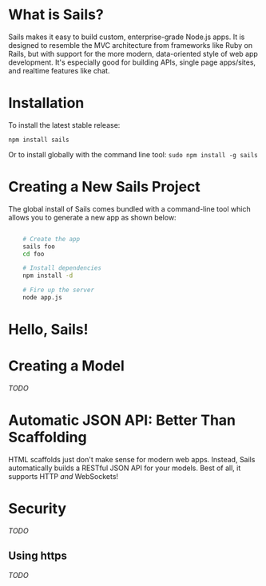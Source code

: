 # What is Sails?
Sails makes it easy to build custom, enterprise-grade Node.js apps. It is designed to resemble the MVC architecture from frameworks like Ruby on Rails, but with support for the more modern, data-oriented style of web app development.  It's especially good for building APIs, single page apps/sites, and realtime features like chat.

# Installation

To install the latest stable release:
```
npm install sails
```

Or to install globally with the command line tool: ```sudo npm install -g sails```

# Creating a New Sails Project

The global install of Sails comes bundled with a command-line tool which allows you to generate a new app as shown below:

```bash

    # Create the app
    sails foo
    cd foo

    # Install dependencies
    npm install -d

    # Fire up the server
    node app.js			
```






# Hello, Sails!



# Creating a Model
_TODO_

# Automatic JSON API: Better Than Scaffolding
HTML scaffolds just don't make sense for modern web apps.  Instead, Sails automatically builds a RESTful JSON API for your models.  Best of all, it supports HTTP _and_ WebSockets!

# Security
_TODO_

## Using https
_TODO_
